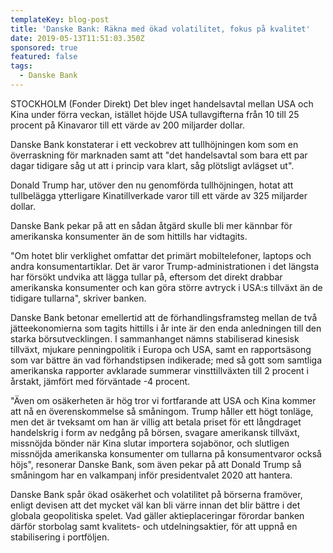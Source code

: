 ```yaml
---
templateKey: blog-post
title: 'Danske Bank: Räkna med ökad volatilitet, fokus på kvalitet'
date: 2019-05-13T11:51:03.350Z
sponsored: true
featured: false
tags:
  - Danske Bank
---
```

STOCKHOLM (Fonder Direkt) Det blev inget handelsavtal mellan USA och Kina under förra veckan, istället höjde USA tullavgifterna från 10 till 25 procent på Kinavaror till ett värde av 200 miljarder dollar.

Danske Bank konstaterar i ett veckobrev att tullhöjningen kom som en överraskning för marknaden samt att "det handelsavtal som bara ett par dagar tidigare såg ut att i princip vara klart, såg plötsligt avlägset ut".

Donald Trump har, utöver den nu genomförda tullhöjningen, hotat att tullbelägga ytterligare Kinatillverkade varor till ett värde av 325 miljarder dollar.

Danske Bank pekar på att en sådan åtgärd skulle bli mer kännbar för amerikanska konsumenter än de som hittills har vidtagits.

"Om hotet blir verklighet omfattar det primärt mobiltelefoner, laptops och andra konsumentartiklar. Det är varor Trump-administrationen i det längsta har försökt undvika att lägga tullar på, eftersom det direkt drabbar amerikanska konsumenter och kan göra större avtryck i USA:s tillväxt än de tidigare tullarna", skriver banken.

Danske Bank betonar emellertid att de förhandlingsframsteg mellan de två jätteekonomierna som tagits hittills i år inte är den enda anledningen till den starka börsutvecklingen. I sammanhanget nämns stabiliserad kinesisk tillväxt, mjukare penningpolitik i Europa och USA, samt en rapportsäsong som var bättre än vad förhandstipsen indikerade; med så gott som samtliga amerikanska rapporter avklarade summerar vinsttillväxten till 2 procent i årstakt, jämfört med förväntade -4 procent.

"Även om osäkerheten är hög tror vi fortfarande att USA och Kina kommer att nå en överenskommelse så småningom. Trump håller ett högt tonläge, men det är tveksamt om han är villig att betala priset för ett långdraget handelskrig i form av nedgång på börsen, svagare amerikansk tillväxt, missnöjda bönder när Kina slutar importera sojabönor, och slutligen missnöjda amerikanska konsumenter om tullarna på konsumentvaror också höjs", resonerar Danske Bank, som även pekar på att Donald Trump så småningom har en valkampanj inför presidentvalet 2020 att hantera.

Danske Bank spår ökad osäkerhet och volatilitet på börserna framöver, enligt devisen att det mycket väl kan bli värre innan det blir bättre i det globala geopolitiska spelet. Vad gäller aktieplaceringar förordar banken därför storbolag samt kvalitets- och utdelningsaktier, för att uppnå en stabilisering i portföljen.
